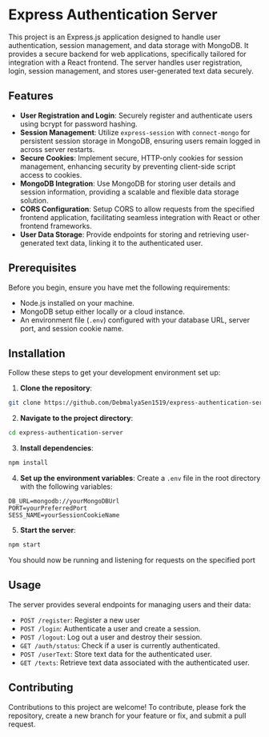# Express Authentication Server

This project is an Express.js application designed to handle user authentication, session management, and data storage with MongoDB. It provides a secure backend for web applications, specifically tailored for integration with a React frontend. The server handles user registration, login, session management, and stores user-generated text data securely.

## Features

- **User Registration and Login**: Securely register and authenticate users using bcrypt for password hashing.
- **Session Management**: Utilize `express-session` with `connect-mongo` for persistent session storage in MongoDB, ensuring users remain logged in across server restarts.
- **Secure Cookies**: Implement secure, HTTP-only cookies for session management, enhancing security by preventing client-side script access to cookies.
- **MongoDB Integration**: Use MongoDB for storing user details and session information, providing a scalable and flexible data storage solution.
- **CORS Configuration**: Setup CORS to allow requests from the specified frontend application, facilitating seamless integration with React or other frontend frameworks.
- **User Data Storage**: Provide endpoints for storing and retrieving user-generated text data, linking it to the authenticated user.

## Prerequisites

Before you begin, ensure you have met the following requirements:
- Node.js installed on your machine.
- MongoDB setup either locally or a cloud instance.
- An environment file (`.env`) configured with your database URL, server port, and session cookie name.

## Installation

Follow these steps to get your development environment set up:

1. **Clone the repository**:
```bash
git clone https://github.com/DebmalyaSen1519/express-authentication-server.git
```

2. **Navigate to the project directory**:
```bash
cd express-authentication-server
```

3. **Install dependencies**:
```bash
npm install
```

4. **Set up the environment variables**:
Create a `.env` file in the root directory with the following variables:
```plaintext
DB_URL=mongodb://yourMongoDBUrl
PORT=yourPreferredPort
SESS_NAME=yourSessionCookieName
```

5. **Start the server**:
```bash
npm start
```

You should now be running and listening for requests on the specified port

## Usage

The server provides several endpoints for managing users and their data:

* `POST /register`: Register a new user
* `POST /login`: Authenticate a user and create a session.
* `POST /logout`: Log out a user and destroy their session.
* `GET /auth/status`: Check if a user is currently authenticated.
* `POST /userText`: Store text data for the authenticated user.
* `GET /texts`: Retrieve text data associated with the authenticated user.

## Contributing

Contributions to this project are welcome! To contribute, please fork the repository, create a new branch for your feature or fix, and submit a pull request.